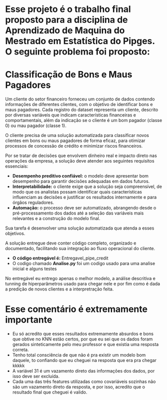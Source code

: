 # Esse projeto é o trabalho final proposto para a disciplina de Aprendizado de Maquina do Mestrado em Estatística do Pipges. O seguinte problema foi proposto:

# Classificação de Bons e Maus Pagadores

Um cliente do setor financeiro forneceu um conjunto de dados contendo informações de diferentes clientes, com o objetivo de identificar bons e maus pagadores. Cada registro do dataset representa um cliente, descrito por diversas variáveis que indicam características financeiras e comportamentais, além da indicação se o cliente é um bom pagador (classe 0) ou mau pagador (classe 1).

O cliente precisa de uma solução automatizada para classificar novos clientes em bons ou maus pagadores de forma eficaz, para otimizar processos de concessão de crédito e minimizar riscos financeiros.

Por se tratar de decisões que envolvem dinheiro real e impacto direto nas operações da empresa, a solução deve atender aos seguintes requisitos essenciais:

- **Desempenho preditivo confiável:** o modelo deve apresentar bom desempenho para garantir decisões adequadas em dados futuros.
- **Interpretabilidade:** o cliente exige que a solução seja compreensível, de modo que os analistas possam identificar quais características influenciam as decisões e justificar os resultados internamente e para órgãos reguladores.
- **Automação:** o processo deve ser automatizado, abrangendo desde o pré-processamento dos dados até a seleção das variáveis mais relevantes e a construção do modelo final.

Sua tarefa é desenvolver uma solução automatizada que atenda a esses objetivos.

A solução entregue deve conter código completo, organizado e documentado, facilitando sua integração ao fluxo operacional do cliente.

- **O código entregável é:** Entregavel_pipe_credit
- O codigo chamado **Analise.py** foi um codigo usado para uma analise inicial e alguns testes

No entregável eu entrego apenas o melhor modelo, a análise descritiva e tunning de hiperparâmetros usado para chegar nele e por fim como é dada a predição de novos clientes e a interpretração feita.

# **Esse comentário é extremamente importante**
- Eu só acredito que esses resultados extremamente absurdos e bons que obtive no KNN estão certos, por que eu sei que os dados foram gerados sinteticamente pelo meu professor e que existia uma resposta correta.
- Tenho total consciência de que não é pra existir um modelo bom daquele, to confiando que eu cheguei na resposta que era pra chegar kkkkk
- A variável 31 é um vazamento direto das informações dos dados, por isso deve ser excluída.
- Cada uma das três features utilizadas como covariáveis sozinhas não são um vazamento direto da resposta, e por isso, acredito que o resultado final que cheguei é valido.